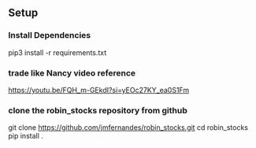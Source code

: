 ## Setup

### Install Dependencies
pip3 install -r requirements.txt

### trade like Nancy video reference 
https://youtu.be/FQH_m-GEkdI?si=yEOc27KY_ea0S1Fm


### clone the robin_stocks repository from github
git clone https://github.com/jmfernandes/robin_stocks.git
cd robin_stocks
pip install .

